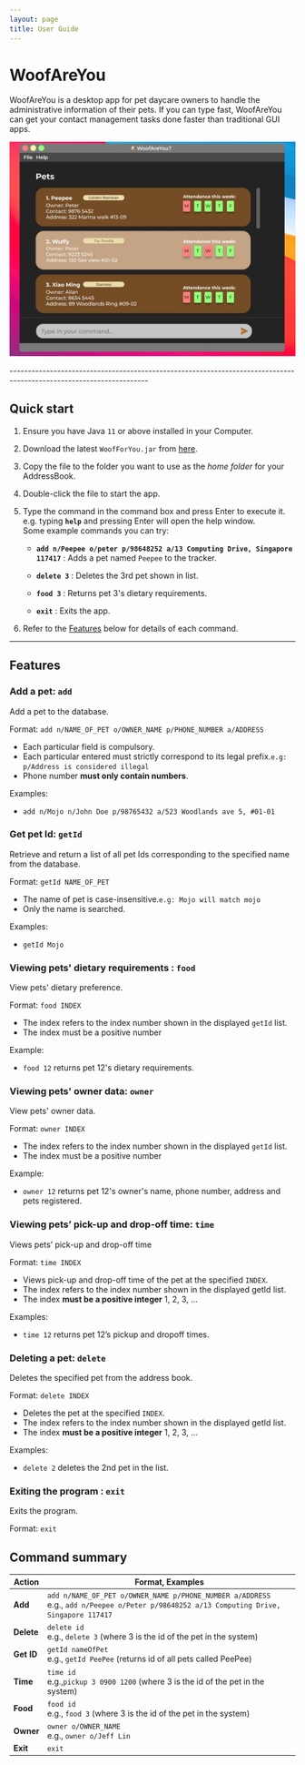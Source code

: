 ```yaml
---
layout: page
title: User Guide
---
```

# WoofAreYou 

WoofAreYou is a desktop app for pet daycare owners to handle the administrative information of their pets. If you can 
type fast, WoofAreYou can get your contact management tasks done faster than traditional GUI apps.
<p align="center">
  <img src="images/Ui.png" alt="WoofForYou sample screenshot"/>
</p>
--------------------------------------------------------------------------------------------------------------------

## Quick start

1. Ensure you have Java `11` or above installed in your Computer.

1. Download the latest `WoofForYou.jar` from [here](https://github.com/se-edu/addressbook-level3/releases).

1. Copy the file to the folder you want to use as the _home folder_ for your AddressBook.

1. Double-click the file to start the app.

1. Type the command in the command box and press Enter to execute it. e.g. typing **`help`** and pressing Enter will open the help window.<br>
   Some example commands you can try:

   * **`add n/Peepee o/peter p/98648252 a/13 Computing Drive, Singapore 117417`** : Adds a pet named `Peepee` to the tracker.

   * **`delete 3`** : Deletes the 3rd pet shown in list.

   * **`food 3`** : Returns pet 3's dietary requirements.

   * **`exit`** : Exits the app.

1. Refer to the [Features](#features) below for details of each command.

--------------------------------------------------------------------------------------------------------------------

## Features


### Add a pet: `add`

Add a pet to the database.

Format: `add n/NAME_OF_PET o/OWNER_NAME p/PHONE_NUMBER a/ADDRESS`
* Each particular field is compulsory.
* Each particular entered must strictly correspond to its legal prefix.`e.g: p/Address is considered illegal`
* Phone number **must only contain numbers**.

Examples:
* `add n/Mojo n/John Doe p/98765432 a/523 Woodlands ave 5, #01-01`

### Get pet Id: `getId`

Retrieve and return a list of all pet Ids corresponding to the specified name from the database. 

Format: `getId NAME_OF_PET`
* The name of pet is case-insensitive.`e.g: Mojo will match mojo`
* Only the name is searched.

Examples:
* `getId Mojo`

### Viewing pets' dietary requirements : `food`

View pets' dietary preference.

Format: `food INDEX`
* The index refers to the index number shown in the displayed `getId` list.
* The index must be a positive number

Example:
* `food 12` returns pet 12's dietary requirements.

### Viewing pets' owner data: `owner`

View pets' owner data.

Format: `owner INDEX`
* The index refers to the index number shown in the displayed `getId` list.
* The index must be a positive number

Example: 
* `owner 12` returns pet 12's owner's name, phone number, address and pets registered.

### Viewing pets’ pick-up and drop-off time: `time`

Views pets’ pick-up and drop-off time

Format: `time INDEX`

* Views pick-up and drop-off time of the pet at the specified `INDEX`.
* The index refers to the index number shown in the displayed getId list.
* The index **must be a positive integer** 1, 2, 3, …​

Examples:
* `time 12` returns pet 12’s pickup and dropoff times.

### Deleting a pet: `delete`

Deletes the specified pet from the address book.

Format: `delete INDEX`

* Deletes the pet at the specified `INDEX`.
* The index refers to the index number shown in the displayed getId list.
* The index **must be a positive integer** 1, 2, 3, …​

Examples:
* `delete 2` deletes the 2nd pet in the list.

### Exiting the program : `exit`

Exits the program.

Format: `exit`

## Command summary

| Action     | Format, Examples                                                                                                                               |
|------------|------------------------------------------------------------------------------------------------------------------------------------------------|
| **Add**    | `add n/NAME_OF_PET o/OWNER_NAME p/PHONE_NUMBER a/ADDRESS` <br> e.g., `add n/Peepee o/Peter p/98648252 a/13 Computing Drive, Singapore 117417`  |
| **Delete** | `delete id` <br> e.g., `delete 3` (where 3 is the id of the pet in the system)                                                                 |
| **Get ID** | `getId nameOfPet `<br> e.g., `getId PeePee` (returns id of all pets called PeePee)                                                             |
| **Time**   | `time id `<br> e.g.,`pickup 3 0900 1200` (where 3 is the id of the pet in the system)                                                          |
| **Food**   | `food id `<br> e.g., `food 3` (where 3 is the id of the pet in the system)                                                                     |
| **Owner**  | `owner o/OWNER_NAME` <br> e.g., `owner o/Jeff Lin`                                                                                             |
| **Exit**   | `exit`                                                                                                                                         |

